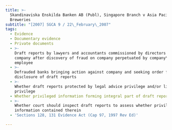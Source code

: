 ```yaml
---
title: >-
  Skandinaviska Enskilda Banken AB (Publ), Singapore Branch v Asia Pacific
  Breweries
subtitle: "[2007] SGCA 9 / 22\_February\_2007"
tags:
  - Evidence
  - Documentary evidence
  - Private documents
  - >-
    Draft reports by lawyers and accountants commissioned by directors of
    company after discovery of fraud on company perpetuated by company\'s
    employee
  - >-
    Defrauded banks bringing action against company and seeking order for
    disclosure of draft reports
  - >-
    Whether draft reports protected by legal advice privilege and/or litigation
    privilege
  - Whether privileged information forming integral part of draft reports
  - >-
    Whether court should inspect draft reports to assess whether privileged
    information contained therein
  - 'Sections 128, 131 Evidence Act (Cap 97, 1997 Rev Ed)'

---
```


